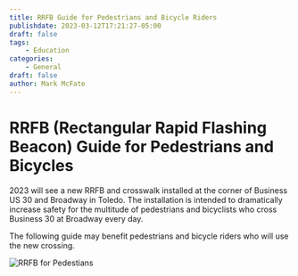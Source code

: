 ```yaml
---
title: RRFB Guide for Pedestrians and Bicycle Riders
publishdate: 2023-03-12T17:21:27-05:00
draft: false
tags:
    - Education
categories:
    - General
draft: false
author: Mark McFate
---
```


# RRFB (Rectangular Rapid Flashing Beacon) Guide for Pedestrians and Bicycles

2023 will see a new RRFB and crosswalk installed at the corner of Business US 30 and Broadway in Toledo.  The installation is intended to dramatically increase safety for the multitude of pedestrians and bicyclists who cross Business 30 at Broadway every day.  

The following guide may benefit pedestrians and bicycle riders who will use the new crossing.  

<!-- <embed width=100% height=1000 src="./../../pdfs/RRFB-Tip-Pedestrians-and-Bicycles.pdf"></embed> -->

![RRFB for Pedestians](/images/RRFB-Tip-Pedestrians-and-Bicycles.png)
